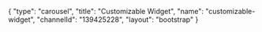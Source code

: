 {
    "type": "carousel",
    "title": "Customizable Widget",
    "name": "customizable-widget",
    "channelId": "139425228",
    "layout": "bootstrap"
}